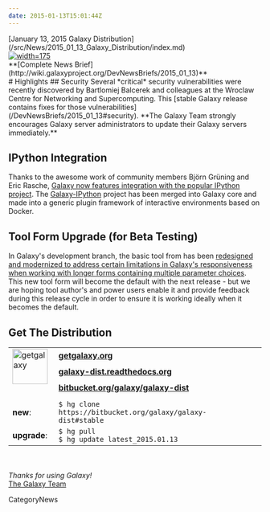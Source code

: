 ```yaml
---
date: 2015-01-13T15:01:44Z
---
```

<div class='newsItemHeader'>[January 13, 2015 Galaxy Distribution](/src/News/2015_01_13_Galaxy_Distribution/index.md)</div>
<div class='right'><a href='http://getgalaxy.org'><img src='/Images/Logos/GetGalaxyOrg.png' alt='width=175' /></a></div>
**[Complete News Brief](http://wiki.galaxyproject.org/DevNewsBriefs/2015_01_13)**
<br />
# Highlights
## Security
Several *critical* security vulnerabilities were recently discovered by Bartlomiej Balcerek and colleagues at the Wroclaw Centre for Networking and Supercomputing. This [stable Galaxy release contains fixes for those vulnerabilities](/DevNewsBriefs/2015_01_13#security). **The Galaxy Team strongly encourages Galaxy server administrators to update their Galaxy servers immediately.**

## IPython Integration
Thanks to the awesome work of community members Björn Grüning and Eric Rasche, [Galaxy now features integration with the popular IPython project](/DevNewsBriefs/2015_01_13#ipython_integration). The [Galaxy-IPython](https://github.com/bgruening/galaxy-ipython) project has been merged into Galaxy core and made into a generic plugin framework of interactive environments based on Docker. 

## Tool Form Upgrade (for Beta Testing)
In Galaxy's development branch, the basic tool from has been [redesigned and modernized to address certain limitations in Galaxy's responsiveness when working with longer forms containing multiple parameter choices](/DevNewsBriefs/2015_01_13#tool_form_upgrade_28for_beta_testing29). This new tool form will become the default with the next release - but we are hoping tool author's and power users enable it and provide feedback during this release cycle in order to ensure it is working ideally when it becomes the default.

## Get The Distribution
<table>
  <tr>
    <td rowspan=3 style=" border: none;"> <a href='http://getgalaxy.org/'><img src='http://galaxy.psu.edu/static/getgalaxy.png' alt='getgalaxy' width=70 /></a> &nbsp;&nbsp; </td>
    <td colspan=2 style=" border: none;"> <strong><a href='http://wiki.galaxyproject.org/Admin/Get%20Galaxy'>getgalaxy.org</a></strong> </td>
  </tr>
  <tr>
    <td style=" border: none;"> <strong><a href='http://galaxy-dist.readthedocs.org'>galaxy-dist.readthedocs.org</a></strong> </td>
    <td style=" border: none;"> </td>
  </tr>
  <tr>
    <td style=" border: none;"> <strong><a href='http://bitbucket.org/galaxy/galaxy-dist'>bitbucket.org/galaxy/galaxy-dist</a></strong> </td>
    <td style=" border: none;"> </td>
  </tr>
  <tr>
    <td style=" border: none;"> </td>
  </tr>
  <tr>
    <td style=" border: none;"> <strong>new</strong>: </td>
    <td style=" border: none;"> <code>$ hg clone https://bitbucket.org/galaxy/galaxy-dist#stable </code> </td>
  </tr>
  <tr>
    <td style=" border: none;"> <strong>upgrade</strong>: </td>
    <td style=" border: none;"> <code>$ hg pull </code> <br /> <code>$ hg update latest_2015.01.13</code> </td>
  </tr>
</table>

<br /><br />
*Thanks for using Galaxy!* <br />
[The Galaxy Team](/src/GalaxyTeam/index.md)


CategoryNews
